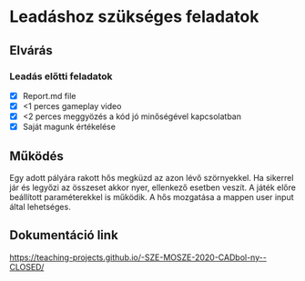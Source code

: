 # Leadáshoz szükséges feladatok

## Elvárás

### Leadás előtti feladatok
- [x] Report.md file
- [x] <1 perces gameplay video
- [x] <2 perces meggyözés a kód jó minőségével kapcsolatban
- [x] Saját magunk értékelése

## Működés

Egy adott pályára rakott hős megküzd az azon lévő szörnyekkel. Ha sikerrel jár és legyőzi az összeset akkor nyer,
ellenkező esetben veszít. A játék előre beállított paraméterekkel is működik. 
A hős mozgatása a mappen user input által lehetséges.

## Dokumentáció link

https://teaching-projects.github.io/-SZE-MOSZE-2020-CADbol-ny--CLOSED/

